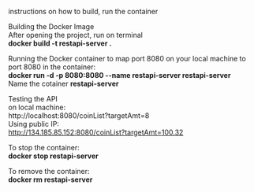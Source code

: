 instructions on how to build, run the container

Building the Docker Image  
After opening the project, run on terminal  
  <b>docker build -t restapi-server .</b>  

Running the Docker container to map port 8080 on your local machine to port 8080 in the container:   
  <b>docker run -d -p 8080:8080 --name restapi-server restapi-server</b>  
Name the cotainer <b>restapi-server</b>    

Testing the API  
on local machine:  
  http://localhost:8080/coinList?targetAmt=8  
Using public IP:   
  http://134.185.85.152:8080/coinList?targetAmt=100.32  

To stop the container:  
  <b>docker stop restapi-server</b>  

To remove the container:  
  <b>docker rm restapi-server</b>    

